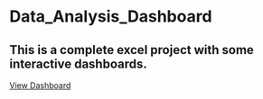 # Data_Analysis_Dashboard
## This is a complete excel project with some interactive dashboards.
<a href="https://github.com/Dutta-Shreya/Data_Analysis_Dashboard/blob/main/Vrinda%20Store%20Dashboard.png"> View Dashboard </a>
